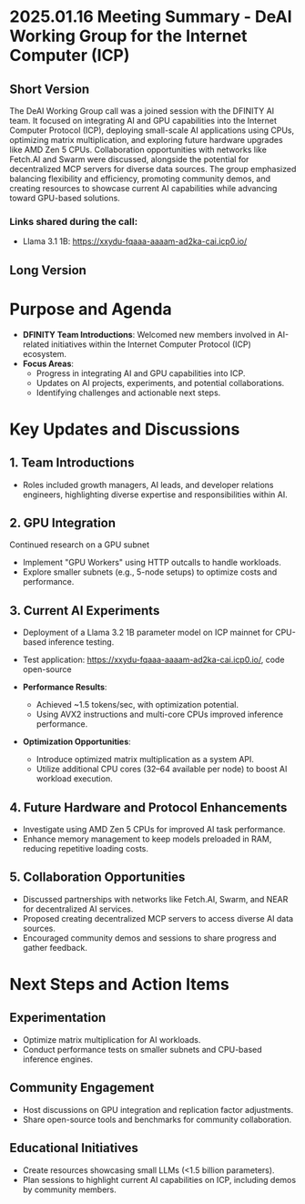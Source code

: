 # 2025.01.16 Meeting Summary - DeAI Working Group for the Internet Computer (ICP)

## Short Version
The DeAI Working Group call was a joined session with the DFINITY AI team. It focused on integrating AI and GPU capabilities into the Internet Computer Protocol (ICP), deploying small-scale AI applications using CPUs, optimizing matrix multiplication, and exploring future hardware upgrades like AMD Zen 5 CPUs. Collaboration opportunities with networks like Fetch.AI and Swarm were discussed, alongside the potential for decentralized MCP servers for diverse data sources. The group emphasized balancing flexibility and efficiency, promoting community demos, and creating resources to showcase current AI capabilities while advancing toward GPU-based solutions.

### Links shared during the call:
* Llama 3.1 1B: https://xxydu-fqaaa-aaaam-ad2ka-cai.icp0.io/ 

## Long Version
# Purpose and Agenda
- **DFINITY Team Introductions**: Welcomed new members involved in AI-related initiatives within the Internet Computer Protocol (ICP) ecosystem.
- **Focus Areas**:
  - Progress in integrating AI and GPU capabilities into ICP.
  - Updates on AI projects, experiments, and potential collaborations.
  - Identifying challenges and actionable next steps.

# Key Updates and Discussions

## 1. Team Introductions
- Roles included growth managers, AI leads, and developer relations engineers, highlighting diverse expertise and responsibilities within AI.

## 2. GPU Integration
Continued research on a GPU subnet
  - Implement "GPU Workers" using HTTP outcalls to handle workloads.
  - Explore smaller subnets (e.g., 5-node setups) to optimize costs and performance.

## 3. Current AI Experiments
- Deployment of a Llama 3.2 1B parameter model on ICP mainnet for CPU-based inference testing. 

- Test application: https://xxydu-fqaaa-aaaam-ad2ka-cai.icp0.io/, code open-source
- **Performance Results**:
  - Achieved ~1.5 tokens/sec, with optimization potential.
  - Using AVX2 instructions and multi-core CPUs improved inference performance.
- **Optimization Opportunities**:
  - Introduce optimized matrix multiplication as a system API.
  - Utilize additional CPU cores (32–64 available per node) to boost AI workload execution.

## 4. Future Hardware and Protocol Enhancements
- Investigate using AMD Zen 5 CPUs for improved AI task performance.
- Enhance memory management to keep models preloaded in RAM, reducing repetitive loading costs.

## 5. Collaboration Opportunities
- Discussed partnerships with networks like Fetch.AI, Swarm, and NEAR for decentralized AI services.
- Proposed creating decentralized MCP servers to access diverse AI data sources.
- Encouraged community demos and sessions to share progress and gather feedback.

# Next Steps and Action Items

## Experimentation
- Optimize matrix multiplication for AI workloads.
- Conduct performance tests on smaller subnets and CPU-based inference engines.

## Community Engagement
- Host discussions on GPU integration and replication factor adjustments.
- Share open-source tools and benchmarks for community collaboration.

## Educational Initiatives
- Create resources showcasing small LLMs (<1.5 billion parameters).
- Plan sessions to highlight current AI capabilities on ICP, including demos by community members.
